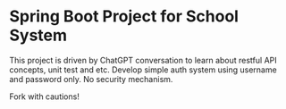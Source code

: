 # Spring Boot Project for School System
This project is driven by ChatGPT conversation to learn about restful API concepts, unit test and etc.
Develop simple auth system using username and password only. No security mechanism.

Fork with cautions!
